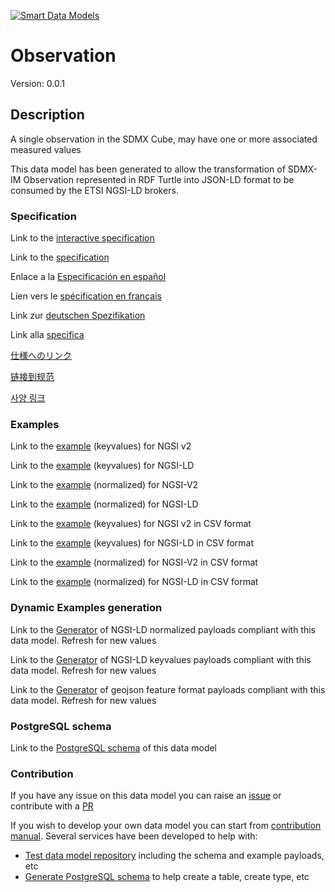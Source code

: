 [![Smart Data Models](https://smartdatamodels.org/wp-content/uploads/2022/01/SmartDataModels_logo.png "Logo")](https://smartdatamodels.org)
# Observation
Version: 0.0.1

## Description 

A single observation in the SDMX Cube, may have one or more associated measured values

This data model has been generated to allow the transformation of SDMX-IM Observation represented in RDF Turtle into JSON-LD format to be consumed by the ETSI NGSI-LD brokers.
### Specification

Link to the [interactive specification](https://swagger.lab.fiware.org/?url=https://smart-data-models.github.io/dataModel.SDMX/Observation/swagger.yaml)

Link to the [specification](https://github.com/smart-data-models/dataModel.SDMX/blob/master/Observation/doc/spec.md)

Enlace a la [Especificación en español](https://github.com/smart-data-models/dataModel.SDMX/blob/master/Observation/doc/spec_ES.md)

Lien vers le [spécification en français](https://github.com/smart-data-models/dataModel.SDMX/blob/master/Observation/doc/spec_FR.md)

Link zur [deutschen Spezifikation](https://github.com/smart-data-models/dataModel.SDMX/blob/master/Observation/doc/spec_DE.md)

Link alla [specifica](https://github.com/smart-data-models/dataModel.SDMX/blob/master/Observation/doc/spec_IT.md)

[仕様へのリンク](https://github.com/smart-data-models/dataModel.SDMX/blob/master/Observation/doc/spec_JA.md)

[链接到规范](https://github.com/smart-data-models/dataModel.SDMX/blob/master/Observation/doc/spec_ZH.md)

[사양 링크](https://github.com/smart-data-models/dataModel.SDMX/blob/master/Observation/doc/spec_KO.md)
### Examples

Link to the [example](https://smart-data-models.github.io/dataModel.SDMX/Observation/examples/example.json) (keyvalues) for NGSI v2

Link to the [example](https://smart-data-models.github.io/dataModel.SDMX/Observation/examples/example.jsonld) (keyvalues) for NGSI-LD

Link to the [example](https://smart-data-models.github.io/dataModel.SDMX/Observation/examples/example-normalized.json) (normalized) for NGSI-V2

Link to the [example](https://smart-data-models.github.io/dataModel.SDMX/Observation/examples/example-normalized.jsonld) (normalized) for NGSI-LD

Link to the [example](https://github.com/smart-data-models/dataModel.SDMX/blob/master/Observation/examples/example.json.csv) (keyvalues) for NGSI v2 in CSV format

Link to the [example](https://github.com/smart-data-models/dataModel.SDMX/blob/master/Observation/examples/example.jsonld.csv) (keyvalues) for NGSI-LD in CSV format

Link to the [example](https://github.com/smart-data-models/dataModel.SDMX/blob/master/Observation/examples/example-normalized.json.csv) (normalized) for NGSI-V2 in CSV format

Link to the [example](https://github.com/smart-data-models/dataModel.SDMX/blob/master/Observation/examples/example-normalized.jsonld.csv) (normalized) for NGSI-LD in CSV format
### Dynamic Examples generation

Link to the [Generator](https://smartdatamodels.org/extra/ngsi-ld_generator.php?schemaUrl=https://raw.githubusercontent.com/smart-data-models/dataModel.SDMX/master/Observation/schema.json&email=info@smartdatamodels.org) of NGSI-LD normalized payloads compliant with this data model. Refresh for new values

Link to the [Generator](https://smartdatamodels.org/extra/ngsi-ld_generator_keyvalues.php?schemaUrl=https://raw.githubusercontent.com/smart-data-models/dataModel.SDMX/master/Observation/schema.json&email=info@smartdatamodels.org) of NGSI-LD keyvalues payloads compliant with this data model. Refresh for new values

Link to the [Generator](https://smartdatamodels.org/extra/geojson_features_generator.php?schemaUrl=https://raw.githubusercontent.com/smart-data-models/dataModel.SDMX/master/Observation/schema.json&email=info@smartdatamodels.org) of geojson feature format payloads compliant with this data model. Refresh for new values
### PostgreSQL schema

Link to the [PostgreSQL schema](https://github.com/smart-data-models/dataModel.SDMX/blob/master/Observation/schema.sql) of this data model
### Contribution

 If you have any issue on this data model you can raise an [issue](https://github.com/smart-data-models/dataModel.SDMX/issues)  or contribute with a [PR](https://github.com/smart-data-models/dataModel.SDMX/pulls)

 If you wish to develop your own data model you can start from [contribution manual](https://bit.ly/contribution_manual). Several services have been developed to help with: 
 - [Test data model repository](https://smartdatamodels.org/index.php/data-models-contribution-api/) including the schema and example payloads, etc
 - [Generate PostgreSQL schema](https://smartdatamodels.org/index.php/sql-service/) to help create a table, create type, etc